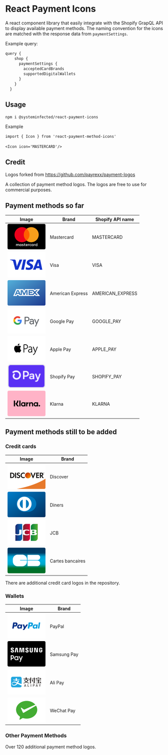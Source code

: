 # React Payment Icons

A react component library that easily integrate with the Shopify GrapQL API to display available payment methods. The naming convention for the icons are matched with the response data from `paymentSettings`.

Example query:

```
query {
    shop {
      paymentSettings {
        acceptedCardBrands
        supportedDigitalWallets
      }
    }
  }
```

## Usage

```
npm i @systeminfected/react-payment-icons
```

Example

```
import { Icon } from 'react-payment-method-icons'

<Icon icon='MASTERCARD'/>
```

## Credit

Logos forked from https://github.com/payrexx/payment-logos

A collection of payment method logos. The logos are free to use for commercial purposes.

## Payment methods so far

| Image                                                                  | Brand            | Shopify API name |
| ---------------------------------------------------------------------- | ---------------- | ---------------- |
| <img src="assets/card-icons/card_mastercard.svg" width="120px"/>       | Mastercard       | MASTERCARD       |
| <img src="assets/card-icons/card_visa.svg" width="120px"/>             | Visa             | VISA             |
| <img src="assets/card-icons/card_american-express.svg" width="120px"/> | American Express | AMERICAN_EXPRESS |
| <img src="assets/card-icons/card_google-pay.svg" width="120px"/>       | Google Pay       | GOOGLE_PAY       |
| <img src="assets/card-icons/card_apple-pay.svg" width="120px"/>        | Apple Pay        | APPLE_PAY        |
| <img src="assets/card-icons/card_shopify_pay.svg" width="120px"/>      | Shopify Pay      | SHOPIFY_PAY      |
| <img src="assets/card-icons/card_klarna.svg" width="120px"/>           | Klarna           | KLARNA           |

## Payment methods still to be added

### Credit cards

| Image                                                                  | Brand            |
| ---------------------------------------------------------------------- | ---------------- |
| <img src="assets/card-icons/card_discover.svg" width="120px"/>         | Discover         |
| <img src="assets/card-icons/card_diners_club.svg" width="120px"/>      | Diners           |
| <img src="assets/card-icons/card_jcb.svg" width="120px"/>              | JCB              |
| <img src="assets/card-icons/card_cartes_bancaires.svg" width="120px"/> | Cartes bancaires |

There are additional credit card logos in the repository.

### Wallets

| Image                                                             | Brand       |
| ----------------------------------------------------------------- | ----------- |
| <img src="assets/card-icons/card_paypal.svg" width="120px"/>      | PayPal      |
| <img src="assets/card-icons/card_samsung-pay.svg" width="120px"/> | Samsung Pay |
| <img src="assets/card-icons/card_alipay.svg" width="120px"/>      | Ali Pay     |
| <img src="assets/card-icons/card_wechat-pay.svg" width="120px"/>  | WeChat Pay  |

### Other Payment Methods

Over 120 additional payment method logos.
